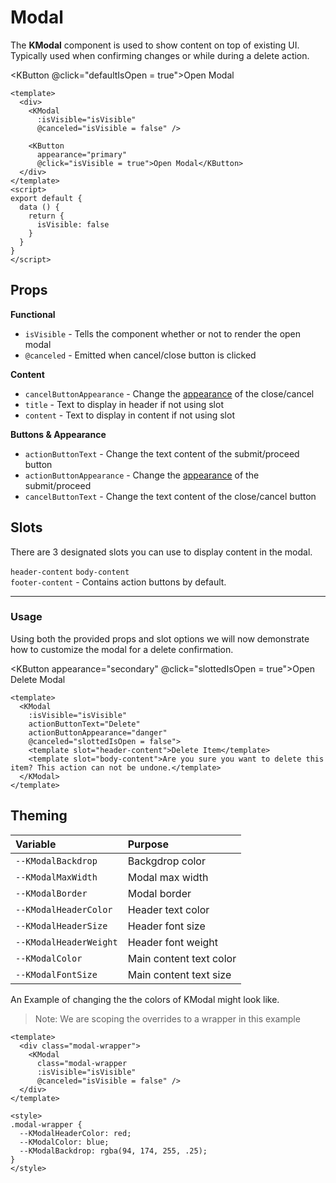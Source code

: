 # Modal

The **KModal** component is used to show content on top of existing UI. Typically used when confirming changes or while during a delete action. 

<KButton @click="defaultIsOpen = true">Open Modal</KButton>

<template>
  <KModal
    :isVisible="defaultIsOpen"
    @canceled="defaultIsOpen = false" />
</template>

```vue
<template>
  <div>
    <KModal
      :isVisible="isVisible"
      @canceled="isVisible = false" />
    
    <KButton
      appearance="primary"
      @click="isVisible = true">Open Modal</KButton>
  </div>
</template>
<script>
export default {
  data () {
    return {
      isVisible: false
    }
  }
}
</script>
```

## Props
**Functional**
-  `isVisible` - Tells the component whether or not to render the open modal
- `@canceled` - Emitted when cancel/close button is clicked

**Content**
- `cancelButtonAppearance` - Change the [appearance](/components/button.html#props) of the close/cancel
- `title` - Text to display in header if not using slot
- `content` - Text to display in content if not using slot

**Buttons & Appearance**
- `actionButtonText` - Change the text content of the submit/proceed button
- `actionButtonAppearance` - Change the [appearance](/components/button.html#props) of the submit/proceed
- `cancelButtonText` - Change the text content of the close/cancel button

## Slots
There are 3 designated slots you can use to display content in the modal.

`header-content`
`body-content`  
`footer-content` - Contains action buttons by default.

---
### Usage

Using both the provided props and slot options we will now demonstrate how to customize the modal for a delete confirmation.

<KButton
  appearance="secondary"
  @click="slottedIsOpen = true">Open Delete Modal</KButton>
<template>
  <KModal
    :isVisible="slottedIsOpen"
    actionButtonText="Delete"
    actionButtonAppearance="danger"
    @canceled="slottedIsOpen = false">
    <template slot="header-content">Delete Item</template>
    <template slot="body-content">Are you sure you want to delete this item? This action can not be undone.</template>
  </KModal>
</template>

```vue
<template>
  <KModal
    :isVisible="isVisible"
    actionButtonText="Delete"
    actionButtonAppearance="danger"
    @canceled="slottedIsOpen = false">
    <template slot="header-content">Delete Item</template>
    <template slot="body-content">Are you sure you want to delete this item? This action can not be undone.</template>
  </KModal>
</template>
```

## Theming
| Variable | Purpose
|:-------- |:-------
| `--KModalBackdrop` | Backgdrop color
| `--KModalMaxWidth` | Modal max width
| `--KModalBorder` | Modal border 
| `--KModalHeaderColor` | Header text color
| `--KModalHeaderSize` | Header font size
| `--KModalHeaderWeight` | Header font weight
| `--KModalColor `| Main content text color
| `--KModalFontSize `| Main content text size

An Example of changing the the colors of KModal might look like.  
> Note: We are scoping the overrides to a wrapper in this example

<template>
  <div class="modal-wrapper">
    <KModal
      :isVisible="themeIsOpen"
      @canceled="themeIsOpen = false" />
    <KButton @click="themeIsOpen = true">Open Modal</KButton>
  </div>
</template>

```vue
<template>
  <div class="modal-wrapper">
    <KModal
      class="modal-wrapper
      :isVisible="isVisible"
      @canceled="isVisible = false" />
  </div>
</template>

<style>
.modal-wrapper {
  --KModalHeaderColor: red;
  --KModalColor: blue;
  --KModalBackdrop: rgba(94, 174, 255, .25);
}
</style>
```

<script>
export default {
  data () {
    return {
      defaultIsOpen: false,
      slottedIsOpen: false,
      propsIsOpen: false,
      themeIsOpen: false
    }
  }
}
</script>

<style scoped lang="scss">
.modal-wrapper {
  --KModalHeaderColor: red;
  --KModalColor: blue;
  --KModalBackdrop: rgba(94, 174, 255, .25);
}
</style>
